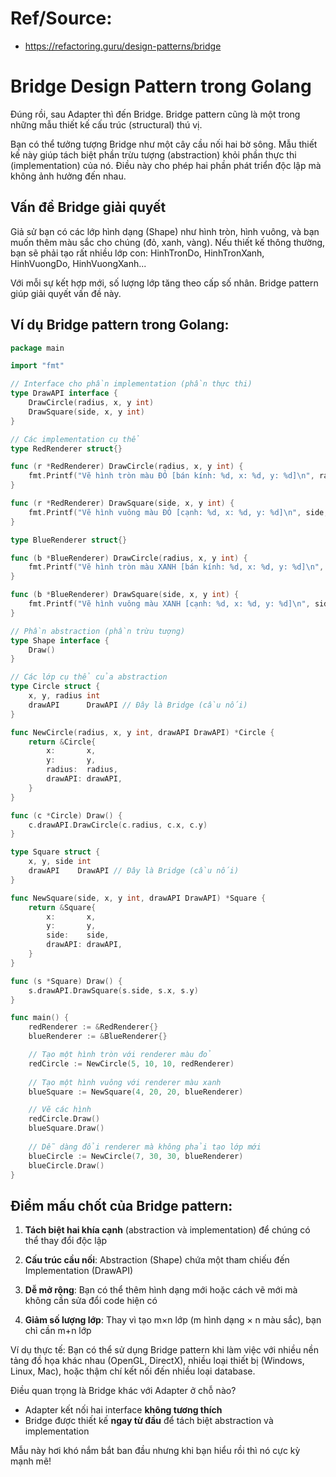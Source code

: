 # Ref/Source:
- https://refactoring.guru/design-patterns/bridge

# Bridge Design Pattern trong Golang

Đúng rồi, sau Adapter thì đến Bridge. Bridge pattern cũng là một trong những mẫu thiết kế cấu trúc (structural) thú vị.

Bạn có thể tưởng tượng Bridge như một cây cầu nối hai bờ sông. Mẫu thiết kế này giúp tách biệt phần trừu tượng (abstraction) khỏi phần thực thi (implementation) của nó. Điều này cho phép hai phần phát triển độc lập mà không ảnh hưởng đến nhau.

## Vấn đề Bridge giải quyết

Giả sử bạn có các lớp hình dạng (Shape) như hình tròn, hình vuông, và bạn muốn thêm màu sắc cho chúng (đỏ, xanh, vàng). Nếu thiết kế thông thường, bạn sẽ phải tạo rất nhiều lớp con: HinhTronDo, HinhTronXanh, HinhVuongDo, HinhVuongXanh...

Với mỗi sự kết hợp mới, số lượng lớp tăng theo cấp số nhân. Bridge pattern giúp giải quyết vấn đề này.

## Ví dụ Bridge pattern trong Golang:

```go
package main

import "fmt"

// Interface cho phần implementation (phần thực thi)
type DrawAPI interface {
    DrawCircle(radius, x, y int)
    DrawSquare(side, x, y int)
}

// Các implementation cụ thể
type RedRenderer struct{}

func (r *RedRenderer) DrawCircle(radius, x, y int) {
    fmt.Printf("Vẽ hình tròn màu ĐỎ [bán kính: %d, x: %d, y: %d]\n", radius, x, y)
}

func (r *RedRenderer) DrawSquare(side, x, y int) {
    fmt.Printf("Vẽ hình vuông màu ĐỎ [cạnh: %d, x: %d, y: %d]\n", side, x, y)
}

type BlueRenderer struct{}

func (b *BlueRenderer) DrawCircle(radius, x, y int) {
    fmt.Printf("Vẽ hình tròn màu XANH [bán kính: %d, x: %d, y: %d]\n", radius, x, y)
}

func (b *BlueRenderer) DrawSquare(side, x, y int) {
    fmt.Printf("Vẽ hình vuông màu XANH [cạnh: %d, x: %d, y: %d]\n", side, x, y)
}

// Phần abstraction (phần trừu tượng)
type Shape interface {
    Draw()
}

// Các lớp cụ thể của abstraction
type Circle struct {
    x, y, radius int
    drawAPI      DrawAPI // Đây là Bridge (cầu nối)
}

func NewCircle(radius, x, y int, drawAPI DrawAPI) *Circle {
    return &Circle{
        x:       x,
        y:       y,
        radius:  radius,
        drawAPI: drawAPI,
    }
}

func (c *Circle) Draw() {
    c.drawAPI.DrawCircle(c.radius, c.x, c.y)
}

type Square struct {
    x, y, side int
    drawAPI    DrawAPI // Đây là Bridge (cầu nối)
}

func NewSquare(side, x, y int, drawAPI DrawAPI) *Square {
    return &Square{
        x:       x,
        y:       y,
        side:    side,
        drawAPI: drawAPI,
    }
}

func (s *Square) Draw() {
    s.drawAPI.DrawSquare(s.side, s.x, s.y)
}

func main() {
    redRenderer := &RedRenderer{}
    blueRenderer := &BlueRenderer{}

    // Tạo một hình tròn với renderer màu đỏ
    redCircle := NewCircle(5, 10, 10, redRenderer)
    
    // Tạo một hình vuông với renderer màu xanh
    blueSquare := NewSquare(4, 20, 20, blueRenderer)

    // Vẽ các hình
    redCircle.Draw()
    blueSquare.Draw()
    
    // Dễ dàng đổi renderer mà không phải tạo lớp mới
    blueCircle := NewCircle(7, 30, 30, blueRenderer)
    blueCircle.Draw()
}
```

## Điểm mấu chốt của Bridge pattern:

1. **Tách biệt hai khía cạnh** (abstraction và implementation) để chúng có thể thay đổi độc lập

2. **Cấu trúc cầu nối**: Abstraction (Shape) chứa một tham chiếu đến Implementation (DrawAPI)

3. **Dễ mở rộng**: Bạn có thể thêm hình dạng mới hoặc cách vẽ mới mà không cần sửa đổi code hiện có

4. **Giảm số lượng lớp**: Thay vì tạo m×n lớp (m hình dạng × n màu sắc), bạn chỉ cần m+n lớp

Ví dụ thực tế: Bạn có thể sử dụng Bridge pattern khi làm việc với nhiều nền tảng đồ họa khác nhau (OpenGL, DirectX), nhiều loại thiết bị (Windows, Linux, Mac), hoặc thậm chí kết nối đến nhiều loại database.

Điều quan trọng là Bridge khác với Adapter ở chỗ nào? 
- Adapter kết nối hai interface **không tương thích**
- Bridge được thiết kế **ngay từ đầu** để tách biệt abstraction và implementation

Mẫu này hơi khó nắm bắt ban đầu nhưng khi bạn hiểu rồi thì nó cực kỳ mạnh mẽ!